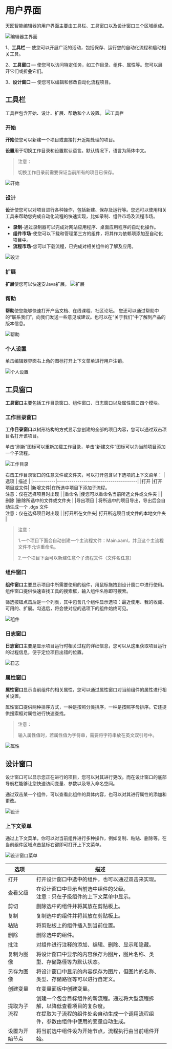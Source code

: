 # 用户界面
天匠智能编辑器的用户界面主要由工具栏、工具窗口以及设计窗口三个区域组成。 

![编辑器主界面](https://docimages.blob.core.chinacloudapi.cn/images/BotTimeStudio/%E7%94%A8%E6%88%B7%E7%95%8C%E9%9D%A2/%E4%B8%BB%E7%95%8C%E9%9D%A2.PNG)

1、**工具栏** — 使您可以开展广泛的活动，包括保存、运行您的自动化流程和启动相关工具。

2、**工具窗口** — 使您可以访问特定任务，如工作目录、组件、属性等。您可以展开它们或折叠它们。 

3、**设计窗口** — 使您可以编辑和修改自动化流程项目。 

## 工具栏
工具栏包含开始、设计、扩展、帮助和个人设置。
![工具栏](https://docimages.blob.core.chinacloudapi.cn/images/BotTimeStudio/%E7%94%A8%E6%88%B7%E7%95%8C%E9%9D%A2/%E5%B7%A5%E5%85%B7%E6%A0%8F.PNG)

### 开始 

**开始**使您可以新建一个项目或直接打开近期处理的项目。 
 
**设置**用于切换工作目录和设置默认语言。默认情况下，语言为简体中文。 

> 注意：
> 
>切换工作目录前需要保证当前所有的项目已保存。 
 
![开始](https://docimages.blob.core.chinacloudapi.cn/images/BotTimeStudio/%E7%94%A8%E6%88%B7%E7%95%8C%E9%9D%A2/%E5%BC%80%E5%A7%8B.png)

### 设计
**设计**使您可以对项目进行各种操作，包括新建、保存及运行等。您还可以使用相关工具来帮助您完成自动化流程的快速实现，比如录制、组件市场及流程市场。 

* **录制**-通过录制器可以完成对网站应用程序、桌面应用程序的自动化操作。 
* **组件市场**-使您可以下载和管理第三方的组件，将其作为依赖项添加至自动化项目中。 
* **流程市场**-您可以下载流程，已完成对相关组件的了解及应用。 

![设计](https://docimages.blob.core.chinacloudapi.cn/images/BotTimeStudio/%E7%94%A8%E6%88%B7%E7%95%8C%E9%9D%A2/%E5%B7%A5%E5%85%B7%E6%A0%8F-%E8%AE%BE%E8%AE%A1.PNG)


### 扩展 
**扩展**使您可以快速安Java扩展。
![扩展](https://docimages.blob.core.chinacloudapi.cn/images/BotTimeStudio/%E7%94%A8%E6%88%B7%E7%95%8C%E9%9D%A2/%E5%B7%A5%E5%85%B7%E6%A0%8F-%E6%89%A9%E5%B1%95.PNG)
 
### 帮助 
**帮助**使您能够快速打开产品文档、在线课程、社区论坛。 
您还可以通过帮助中的“联系我们”，向我们发送一些意见或建议。也可以在“关于我们”中了解到产品的版本信息。 

![帮助](https://docimages.blob.core.chinacloudapi.cn/images/BotTimeStudio/%E7%94%A8%E6%88%B7%E7%95%8C%E9%9D%A2/%E5%B7%A5%E5%85%B7%E6%A0%8F-%E5%B8%AE%E5%8A%A9.PNG)

 
### 个人设置 
单击编辑器界面右上角的图标打开上下文菜单进行用户注销。 
 
![个人设置](https://docimages.blob.core.chinacloudapi.cn/images/BotTimeStudio/%E7%94%A8%E6%88%B7%E7%95%8C%E9%9D%A2/%E5%B7%A5%E5%85%B7%E6%A0%8F-%E7%94%A8%E6%88%B7%E8%AE%BE%E7%BD%AE.png)

## 工具窗口 
**工具窗口**主要包括工作目录窗口、组件窗口、日志窗口以及属性窗口四个模块。 

### 工作目录窗口 
**工作目录窗口**以树形结构的方式显示您创建的全部的项目内容，您可以通过双击项目名打开该项目。 
 
单击“刷新”图标可以重新加载工作目录，单击“新建文件”图标可以为当前项目添加一个子流程。

![工作目录](https://docimages.blob.core.chinacloudapi.cn/images/BotTimeStudio/%E7%94%A8%E6%88%B7%E7%95%8C%E9%9D%A2/%E5%B7%A5%E4%BD%9C%E7%9B%AE%E5%BD%95%E7%AA%97%E5%8F%A3.PNG)

右击工作目录窗口的任意文件或文件夹，可以打开包含以下选项的上下文菜单： 
|选项 |	描述 |
|-----------|---------------------------------------|
|打开 	|打开项目或文件| 
|新增文件|在所选中项目下添加子流程。</br>注意：仅在选择项目时出现 |
|重命名 	|使您可以重命名当前所选文件或文件夹 |
|删除 	|删除所选中的文件或文件夹 |
|导出项目 |	将所选中的项目导出，导出后会自动生成一个 .dgs 文件</br>注意：仅在选择项目时出现 |
|打开所在文件夹| 	打开所选项目或文件的本地文件夹 |

>注意： 
>
>1.一个项目下面会自动创建一个主流程文件：Main.xaml，并且这个主流程文件不允许重命名。 
>
>2.一个项目下面可以新建任意个子流程文件（文件名任意）

### 组件窗口 
**组件窗口**主要显示项目中所需要使用的组件，用鼠标拖拽到设计窗口中进行使用。组件窗口提供快速查找工具的搜索框，输入组件名称即可搜索。 

筛选按钮点击后是一个列表，其中包含几个组件显示选项：最近使用、我的收藏、可用的、扩展。勾选后，将会使对应的选项下的组件始终可见。 
 
![组件](https://docimages.blob.core.chinacloudapi.cn/images/BotTimeStudio/%E7%94%A8%E6%88%B7%E7%95%8C%E9%9D%A2/%E7%BB%84%E4%BB%B6%E7%AA%97%E5%8F%A3.png)

### 日志窗口 
**日志窗口**主要是显示项目运行时相关过程的详细信息，您可以从这里获取项目运行的过程信息，便于定位项目出错的位置。 
 
![日志](https://docimages.blob.core.chinacloudapi.cn/images/BotTimeStudio/%E7%94%A8%E6%88%B7%E7%95%8C%E9%9D%A2/%E6%97%A5%E5%BF%97%E7%AA%97%E5%8F%A3.PNG)
 
### 属性窗口 
**属性窗口**显示当前组件的相关属性，您可以通过属性窗口对当前组件的属性进行相关设置。 

属性窗口提供两种排序方式，一种是按照分类排序，一种是按照字母排序。它还提供搜索框对属性进行快速查找。 
 
>注意： 
> 
>输入属性值时，若属性值为字符串，需要将字符串放在英文双引号中。 

![属性](https://docimages.blob.core.chinacloudapi.cn/images/BotTimeStudio/%E7%94%A8%E6%88%B7%E7%95%8C%E9%9D%A2/%E5%B1%9E%E6%80%A7%E7%AA%97%E5%8F%A3.png)
 
## 设计窗口 
设计窗口可以显示您正在进行的项目，您可以对其进行更改。而在设计窗口的底部导航栏能够让您快速访问变量、参数以及导入命名空间。

通过双击某一个组件，可以查看此组件的具体内容，也可以对其进行属性的添加和更改。 
 
![设计](https://docimages.blob.core.chinacloudapi.cn/images/BotTimeStudio/%E7%94%A8%E6%88%B7%E7%95%8C%E9%9D%A2/%E8%AE%BE%E8%AE%A1%E7%AA%97%E5%8F%A3.png)
 
### 上下文菜单 
通过上下文菜单，你可以对当前组件进行多种操作，例如复制、粘贴、删除等。在当前组件区域点击鼠标右键即可打开上下文菜单。 

![设计窗口菜单](https://docimages.blob.core.chinacloudapi.cn/images/BotTimeStudio/%E7%94%A8%E6%88%B7%E7%95%8C%E9%9D%A2/%E8%AE%BE%E8%AE%A1%E7%AA%97%E5%8F%A3%E8%8F%9C%E5%8D%95.png)


   |选项         |描述|
   |----------------|---------------------------------------|
   |打开         |打开设计窗口中选中的组件，也可以通过双击来实现。|
   |查看父级     |在设计窗口中显示当前选中组件的父级。 </br> 注意：只在子级组件的上下文菜单中显示。|
   |剪切         |删除选中的组件并将其放在剪贴板上。|
   |复制         |复制选中的组件并将其放在剪贴板上。|
   |粘贴         |将剪贴板上的组件插入到当前位置。|
   |删除         |删除选中的组件。|
   |批注         |对组件进行注释的添加、编辑、删除、显示和隐藏。|
   |复制为图像    |将设计窗口中显示的内容保存为图片，图片名称、类型、存储路径等为默认状态。|
   |另存为图像    |将设计窗口中显示的内容保存为图片，但图片的名称、类型、存储路径等可以进行自定义。|
   |创建变量      |在变量面板中创建变量。|
   |提取为子流程   |创建一个包含目标组件的新流程。通过将大型流程拆解，以降低查看项目的复杂度。</br>在提取为子流程的组件处会自动生成一个调用流程组件，参数由组件中使用的变量自动生成。|
   |设置为开始节点 |将当前选中组件设为开始节点，流程执行由当前组件开始。|
